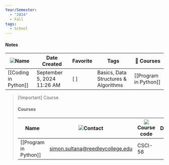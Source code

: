 ```yaml
---
Year/Semester:
  - "2024"
  - Fall
tags:
  - School
---
```

#### Notes
| ![](https://www.notion.so/icons/clipping_gray.svg)Name | Date Created               | Favorite | Tags                                 | 📕 Courses            |
| ------------------------------------------------------ | -------------------------- | -------- | ------------------------------------ | --------------------- |
| [[Coding in Python]]                                   | September 5, 2024 11:26 AM | [ ]      | Basics, Data Structures & Algorithms | [[Program in Python]] |
  
  

> [!important] Course
> 
> #### Courses
> 
> |Name|![](https://www.notion.so/icons/username_gray.svg)Contact|![](https://www.notion.so/icons/drafts_gray.svg)Course code|Date|![](https://www.notion.so/icons/apple_gray.svg)Prof|![](https://www.notion.so/icons/book-closed_gray.svg)Tests/Quizzes|![](https://www.notion.so/icons/calendar-month_gray.svg)Year/Semester|
> |---|---|---|---|---|---|---|
> |[[Program in Python]]|simon.sultana@reedleycollege.edu|CSCI-58||Simon Sultana|,|2024, Fall|
> 
>   
>